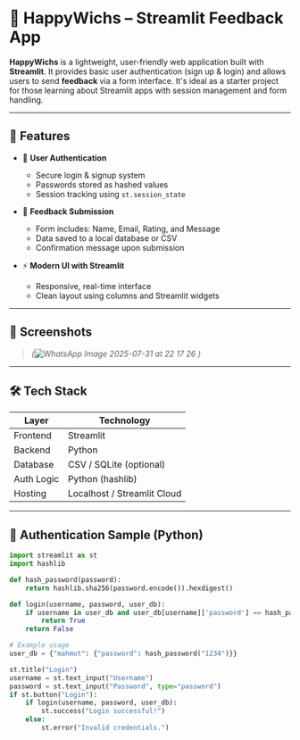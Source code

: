 # 🌟 HappyWichs – Streamlit Feedback App

**HappyWichs** is a lightweight, user-friendly web application built with **Streamlit**. It provides basic user authentication (sign up & login) and allows users to send **feedback** via a form interface. It's ideal as a starter project for those learning about Streamlit apps with session management and form handling.

---

## 🧩 Features

- 🔐 **User Authentication**
  - Secure login & signup system
  - Passwords stored as hashed values
  - Session tracking using `st.session_state`

- 💬 **Feedback Submission**
  - Form includes: Name, Email, Rating, and Message
  - Data saved to a local database or CSV
  - Confirmation message upon submission

- ⚡ **Modern UI with Streamlit**
  - Responsive, real-time interface
  - Clean layout using columns and Streamlit widgets

---

## 📸 Screenshots

> _(![WhatsApp Image 2025-07-31 at 22 17 26](https://github.com/user-attachments/assets/4eef8892-e80d-48ee-8b6c-4ba9200d8fff)
)_

---

## 🛠️ Tech Stack

| Layer        | Technology      |
|--------------|-----------------|
| Frontend     | Streamlit       |
| Backend      | Python          |
| Database     | CSV / SQLite (optional) |
| Auth Logic   | Python (hashlib) |
| Hosting      | Localhost / Streamlit Cloud |

---

## 🔐 Authentication Sample (Python)
```python
import streamlit as st
import hashlib

def hash_password(password):
    return hashlib.sha256(password.encode()).hexdigest()

def login(username, password, user_db):
    if username in user_db and user_db[username]['password'] == hash_password(password):
        return True
    return False

# Example usage
user_db = {"mahmut": {"password": hash_password("1234")}}

st.title("Login")
username = st.text_input("Username")
password = st.text_input("Password", type="password")
if st.button("Login"):
    if login(username, password, user_db):
        st.success("Login successful!")
    else:
        st.error("Invalid credentials.")

